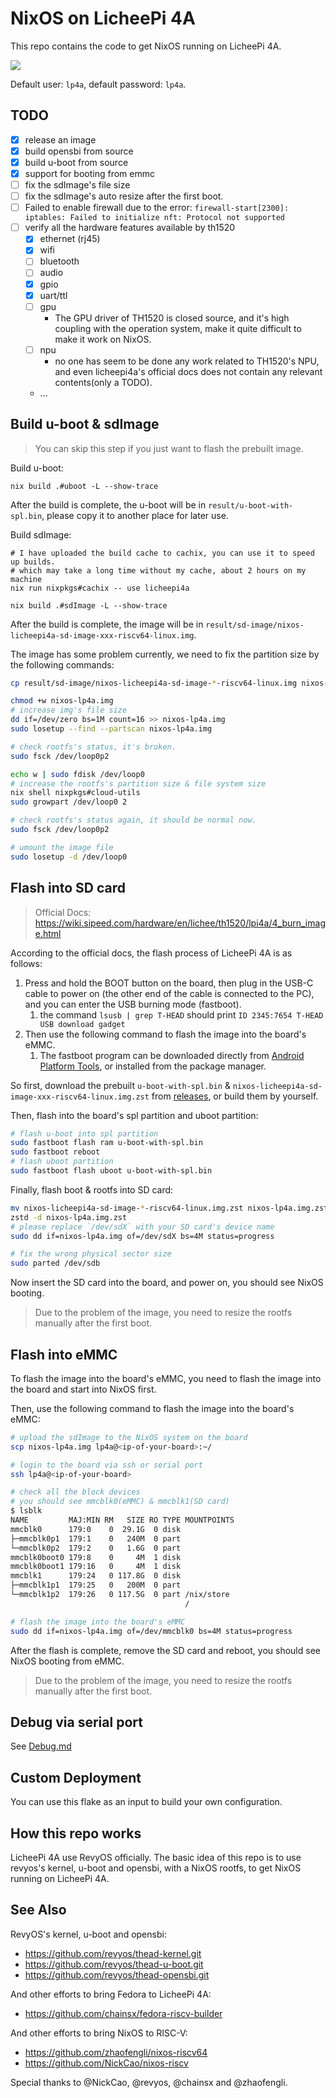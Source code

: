 # NixOS on LicheePi 4A

This repo contains the code to get NixOS running on LicheePi 4A.

![](./_img/nixos-licheepi-neofetch.webp)

Default user: `lp4a`, default password: `lp4a`.

## TODO

- [x] release an image
- [x] build opensbi from source
- [x] build u-boot from source
- [x] support for booting from emmc
- [ ] fix the sdImage's file size
- [ ] fix the sdImage's auto resize after the first boot.
- [ ] Failed to enable firewall due to the error: `firewall-start[2300]: iptables: Failed to initialize nft: Protocol not supported`
- [ ] verify all the hardware features available by th1520
    - [x] ethernet (rj45)
    - [x] wifi
    - [ ] bluetooth
    - [ ] audio
    - [x] gpio
    - [x] uart/ttl
    - [ ] gpu
      - The GPU driver of TH1520 is closed source, and it's high coupling with the operation system, make it quite difficult to make it work on NixOS.
    - [ ] npu
      - no one has seem to be done any work related to TH1520's NPU, and even licheepi4a's official docs does not contain any relevant contents(only a TODO).
    - ...

## Build u-boot & sdImage

> You can skip this step if you just want to flash the prebuilt image.


Build u-boot:

```shell
nix build .#uboot -L --show-trace
```

After the build is complete, the u-boot will be in `result/u-boot-with-spl.bin`, please copy it to another place for later use.

Build sdImage:

```shell
# I have uploaded the build cache to cachix, you can use it to speed up builds.
# which may take a long time without my cache, about 2 hours on my machine
nix run nixpkgs#cachix -- use licheepi4a

nix build .#sdImage -L --show-trace
```

After the build is complete, the image will be in `result/sd-image/nixos-licheepi4a-sd-image-xxx-riscv64-linux.img`.

The image has some problem currently, we need to fix the partition size by the following commands:

```bash
cp result/sd-image/nixos-licheepi4a-sd-image-*-riscv64-linux.img nixos-lp4a.img

chmod +w nixos-lp4a.img
# increase img's file size
dd if=/dev/zero bs=1M count=16 >> nixos-lp4a.img
sudo losetup --find --partscan nixos-lp4a.img

# check rootfs's status, it's broken.
sudo fsck /dev/loop0p2

echo w | sudo fdisk /dev/loop0
# increase the rootfs's partition size & file system size
nix shell nixpkgs#cloud-utils
sudo growpart /dev/loop0 2

# check rootfs's status again, it should be normal now.
sudo fsck /dev/loop0p2

# umount the image file
sudo losetup -d /dev/loop0
```

## Flash into SD card

> Official Docs: https://wiki.sipeed.com/hardware/en/lichee/th1520/lpi4a/4_burn_image.html

According to the official docs, the flash process of LicheePi 4A is as follows:

1. Press and hold the BOOT button on the board, then plug in the USB-C cable to power on (the other end of the cable is connected to the PC), and you can enter the USB burning mode (fastboot).
   1. the command `lsusb | grep T-HEAD` should print `ID 2345:7654 T-HEAD USB download gadget`
2. Then use the following command to flash the image into the board's eMMC.
   1. The fastboot program can be downloaded directly from [Android Platform Tools](https://developer.android.com/tools/releases/platform-tools), or installed from the package manager.

So first, download the prebuilt `u-boot-with-spl.bin` & `nixos-licheepi4a-sd-image-xxx-riscv64-linux.img.zst` from [releases](https://github.com/ryan4yin/nixos-licheepi4a/releases), or build them by yourself.

Then, flash into the board's spl partition and uboot partition:

```bash
# flash u-boot into spl partition
sudo fastboot flash ram u-boot-with-spl.bin
sudo fastboot reboot
# flash uboot partition
sudo fastboot flash uboot u-boot-with-spl.bin
```

Finally, flash boot & rootfs into SD card:

```bash
mv nixos-licheepi4a-sd-image-*-riscv64-linux.img.zst nixos-lp4a.img.zst
zstd -d nixos-lp4a.img.zst
# please replace `/dev/sdX` with your SD card's device name
sudo dd if=nixos-lp4a.img of=/dev/sdX bs=4M status=progress

# fix the wrong physical sector size
sudo parted /dev/sdb
```

Now insert the SD card into the board, and power on, you should see NixOS booting.

> Due to the problem of the image, you need to resize the rootfs manually after the first boot.

## Flash into eMMC

To flash the image into the board's eMMC, you need to flash the image into the board and start into NixOS first.

Then, use the following command to flash the image into the board's eMMC:

```bash
# upload the sdImage to the NixOS system on the board
scp nixos-lp4a.img lp4a@<ip-of-your-board>:~/

# login to the board via ssh or serial port
ssh lp4a@<ip-of-your-board>

# check all the block devices
# you should see mmcblk0(eMMC) & mmcblk1(SD card)
$ lsblk
NAME         MAJ:MIN RM   SIZE RO TYPE MOUNTPOINTS
mmcblk0      179:0    0  29.1G  0 disk 
├─mmcblk0p1  179:1    0   240M  0 part 
└─mmcblk0p2  179:2    0   1.6G  0 part 
mmcblk0boot0 179:8    0     4M  1 disk 
mmcblk0boot1 179:16   0     4M  1 disk 
mmcblk1      179:24   0 117.8G  0 disk 
├─mmcblk1p1  179:25   0   200M  0 part 
└─mmcblk1p2  179:26   0 117.5G  0 part /nix/store
                                       /

# flash the image into the board's eMMC
sudo dd if=nixos-lp4a.img of=/dev/mmcblk0 bs=4M status=progress
```

After the flash is complete, remove the SD card and reboot, you should see NixOS booting from eMMC.

> Due to the problem of the image, you need to resize the rootfs manually after the first boot.

## Debug via serial port

See [Debug.md](./Debug.md)

## Custom Deployment

You can use this flake as an input to build your own configuration.

## How this repo works

LicheePi 4A use RevyOS officially.
The basic idea of this repo is to use revyos's kernel, u-boot and opensbi, with a NixOS rootfs, to get NixOS running on LicheePi 4A.

## See Also

RevyOS's kernel, u-boot and opensbi:

- https://github.com/revyos/thead-kernel.git
- https://github.com/revyos/thead-u-boot.git
- https://github.com/revyos/thead-opensbi.git

And other efforts to bring Fedora to LicheePi 4A:

- https://github.com/chainsx/fedora-riscv-builder

And other efforts to bring NixOS to RISC-V:

- https://github.com/zhaofengli/nixos-riscv64
- https://github.com/NickCao/nixos-riscv

Special thanks to @NickCao, @revyos, @chainsx and @zhaofengli.

